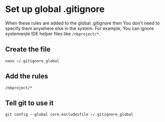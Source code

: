 # Set up  global .gitignore
When these rules are added to the global .gitignore then You don't need to 
specify them anywhere else in the system. For example, You can ignore systemwide 
 IDE helper files like `/nbproject/*`.

## Create the file
`nano ~/.gitignore_global`

## Add the rules
`/nbproject/*`

## Tell git to use it
`git config --global core.excludesfile ~/.gitignore_global`